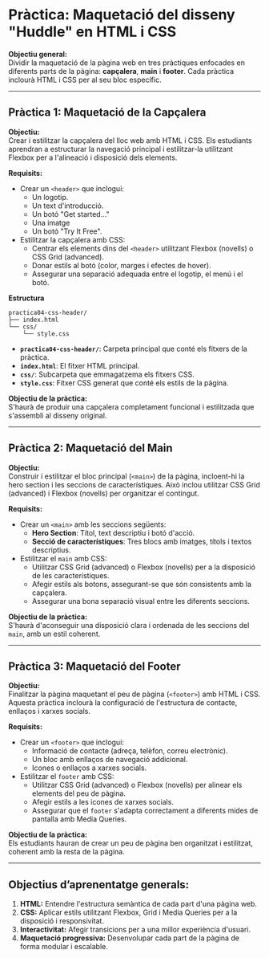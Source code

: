# Pràctica: Maquetació del disseny "Huddle" en HTML i CSS

**Objectiu general:**  
Dividir la maquetació de la pàgina web en tres pràctiques enfocades en diferents parts de la pàgina: **capçalera**, **main** i **footer**. Cada pràctica inclourà HTML i CSS per al seu bloc específic.

---

## **Pràctica 1: Maquetació de la Capçalera**

**Objectiu:**  
Crear i estilitzar la capçalera del lloc web amb HTML i CSS. Els estudiants aprendran a estructurar la navegació principal i estilitzar-la utilitzant Flexbox per a l'alineació i disposició dels elements.

**Requisits:**
- Crear un `<header>` que inclogui:
  - Un logotip.
  - Un text d'introducció.
  - Un botó "Get started..."
  - Una imatge
  - Un botó "Try It Free".
- Estilitzar la capçalera amb CSS:
  - Centrar els elements dins del `<header>` utilitzant Flexbox (novells) o CSS Grid (advanced).
  - Donar estils al botó (color, marges i efectes de hover).
  - Assegurar una separació adequada entre el logotip, el menú i el botó.
 
**Estructura**

```
practica04-css-header/
├── index.html
└── css/
    └── style.css
```
- **`practica04-css-header/`**: Carpeta principal que conté els fitxers de la pràctica.
- **`index.html`**: El fitxer HTML principal.
- **`css/`**: Subcarpeta que emmagatzema els fitxers CSS.
- **`style.css`**: Fitxer CSS generat que conté els estils de la pàgina.

**Objectiu de la pràctica:**  
S'haurà de produir una capçalera completament funcional i estilitzada que s'assembli al disseny original.

---

## **Pràctica 2: Maquetació del Main**

**Objectiu:**  
Construir i estilitzar el bloc principal (`<main>`) de la pàgina, incloent-hi la hero section i les seccions de característiques. Això inclou utilitzar CSS Grid (advanced) i Flexbox (novells) per organitzar el contingut.

**Requisits:**
- Crear un `<main>` amb les seccions següents:
  - **Hero Section**: Títol, text descriptiu i botó d'acció.
  - **Secció de característiques**: Tres blocs amb imatges, títols i textos descriptius.
- Estilitzar el `main` amb CSS:
  - Utilitzar CSS Grid (advanced) o Flexbox (novells) per a la disposició de les característiques.
  - Afegir estils als botons, assegurant-se que són consistents amb la capçalera.
  - Assegurar una bona separació visual entre les diferents seccions.

**Objectiu de la pràctica:**  
S'haurà d'aconseguir una disposició clara i ordenada de les seccions del `main`, amb un estil coherent.

---

## **Pràctica 3: Maquetació del Footer**

**Objectiu:**  
Finalitzar la pàgina maquetant el peu de pàgina (`<footer>`) amb HTML i CSS. Aquesta pràctica inclourà la configuració de l'estructura de contacte, enllaços i xarxes socials.

**Requisits:**
- Crear un `<footer>` que inclogui:
  - Informació de contacte (adreça, telèfon, correu electrònic).
  - Un bloc amb enllaços de navegació addicional.
  - Icones o enllaços a xarxes socials.
- Estilitzar el `footer` amb CSS:
  - Utilitzar CSS Grid (advanced) o Flexbox (novells) per alinear els elements del peu de pàgina.
  - Afegir estils a les icones de xarxes socials.
  - Assegurar que el `footer` s'adapta correctament a diferents mides de pantalla amb Media Queries.

**Objectiu de la pràctica:**  
Els estudiants hauran de crear un peu de pàgina ben organitzat i estilitzat, coherent amb la resta de la pàgina.

---

## **Objectius d’aprenentatge generals:**

1. **HTML:** Entendre l'estructura semàntica de cada part d'una pàgina web.
2. **CSS:** Aplicar estils utilitzant Flexbox, Grid i Media Queries per a la disposició i responsivitat.
3. **Interactivitat:** Afegir transicions per a una millor experiència d'usuari.
4. **Maquetació progressiva:** Desenvolupar cada part de la pàgina de forma modular i escalable.

